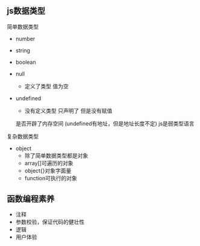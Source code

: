 #
## js数据类型
   简单数据类型
   - number
   - string
   - boolean
   - null
     - 定义了类型 值为空
   - undefined 
     - 没有定义类型 只声明了 但是没有赋值
  
     是否开辟了内存空间
     (undefined有地址，但是地址长度不定)
     js是弱类型语言
  
   复杂数据类型
   - object 
     - 除了简单数据类型都是对象
     - array[]可遍历的对象
     - object{}对象字面量
     - function可执行的对象
## 函数编程素养
   - 注释
   - 参数校验，保证代码的健壮性
   - 逻辑
   - 用户体验











